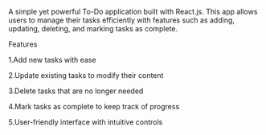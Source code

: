 A simple yet powerful To-Do application built with React.js. This app allows users to manage their tasks efficiently with features such as adding, updating, deleting, and marking tasks as complete.


Features

1.Add new tasks with ease

2.Update existing tasks to modify their content

3.Delete tasks that are no longer needed

4.Mark tasks as complete to keep track of progress

5.User-friendly interface with intuitive controls
